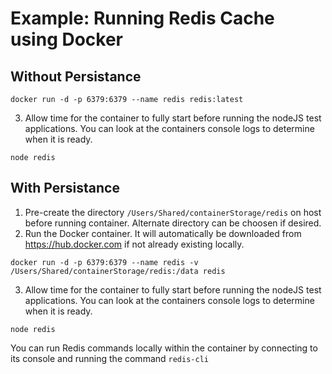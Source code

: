 # Example: Running Redis Cache using Docker

## Without Persistance

```
docker run -d -p 6379:6379 --name redis redis:latest
```

3) Allow time for the container to fully start before running the nodeJS test applications.  You can look at the containers console logs to determine when it is ready.

```
node redis
```

## With Persistance
1) Pre-create the directory `/Users/Shared/containerStorage/redis` on host before running container.  Alternate directory can be choosen if desired.
2) Run the Docker container.  It will automatically be downloaded from https://hub.docker.com if not already existing locally.

```
docker run -d -p 6379:6379 --name redis -v /Users/Shared/containerStorage/redis:/data redis
```

3) Allow time for the container to fully start before running the nodeJS test applications.  You can look at the containers console logs to determine when it is ready.

```
node redis
```

You can run Redis commands locally within the container by connecting to its console and running the command `redis-cli`
